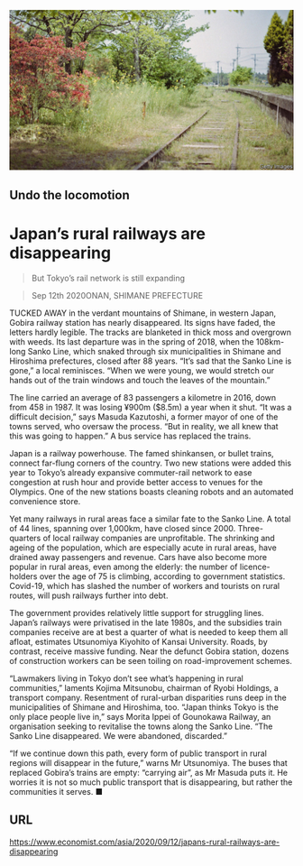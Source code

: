 ![](./images/20200912_ASP006_0.jpg)

## Undo the locomotion

# Japan’s rural railways are disappearing

> But Tokyo’s rail network is still expanding

> Sep 12th 2020ONAN, SHIMANE PREFECTURE

TUCKED AWAY in the verdant mountains of Shimane, in western Japan, Gobira railway station has nearly disappeared. Its signs have faded, the letters hardly legible. The tracks are blanketed in thick moss and overgrown with weeds. Its last departure was in the spring of 2018, when the 108km-long Sanko Line, which snaked through six municipalities in Shimane and Hiroshima prefectures, closed after 88 years. “It’s sad that the Sanko Line is gone,” a local reminisces. “When we were young, we would stretch our hands out of the train windows and touch the leaves of the mountain.”

The line carried an average of 83 passengers a kilometre in 2016, down from 458 in 1987. It was losing ¥900m ($8.5m) a year when it shut. “It was a difficult decision,” says Masuda Kazutoshi, a former mayor of one of the towns served, who oversaw the process. “But in reality, we all knew that this was going to happen.” A bus service has replaced the trains.

Japan is a railway powerhouse. The famed shinkansen, or bullet trains, connect far-flung corners of the country. Two new stations were added this year to Tokyo’s already expansive commuter-rail network to ease congestion at rush hour and provide better access to venues for the Olympics. One of the new stations boasts cleaning robots and an automated convenience store.

Yet many railways in rural areas face a similar fate to the Sanko Line. A total of 44 lines, spanning over 1,000km, have closed since 2000. Three-quarters of local railway companies are unprofitable. The shrinking and ageing of the population, which are especially acute in rural areas, have drained away passengers and revenue. Cars have also become more popular in rural areas, even among the elderly: the number of licence-holders over the age of 75 is climbing, according to government statistics. Covid-19, which has slashed the number of workers and tourists on rural routes, will push railways further into debt.

The government provides relatively little support for struggling lines. Japan’s railways were privatised in the late 1980s, and the subsidies train companies receive are at best a quarter of what is needed to keep them all afloat, estimates Utsunomiya Kiyohito of Kansai University. Roads, by contrast, receive massive funding. Near the defunct Gobira station, dozens of construction workers can be seen toiling on road-improvement schemes.

“Lawmakers living in Tokyo don’t see what’s happening in rural communities,” laments Kojima Mitsunobu, chairman of Ryobi Holdings, a transport company. Resentment of rural-urban disparities runs deep in the municipalities of Shimane and Hiroshima, too. “Japan thinks Tokyo is the only place people live in,” says Morita Ippei of Gounokawa Railway, an organisation seeking to revitalise the towns along the Sanko Line. “The Sanko Line disappeared. We were abandoned, discarded.”

“If we continue down this path, every form of public transport in rural regions will disappear in the future,” warns Mr Utsunomiya. The buses that replaced Gobira’s trains are empty: “carrying air”, as Mr Masuda puts it. He worries it is not so much public transport that is disappearing, but rather the communities it serves. ■

## URL

https://www.economist.com/asia/2020/09/12/japans-rural-railways-are-disappearing
